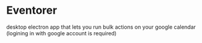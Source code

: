 # Eventorer

desktop electron app that lets you run bulk actions on your google calendar (logining in with google account is required)